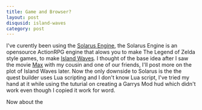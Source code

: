 ```yaml
--- 
title: Game and Browser?
layout: post
disqusid: island-waves
category: post
---
```


I've curently been using the [Solarus Engine](http://www.solarus-games.org/), the Solarus Engine is an opensource ActionRPG engine that alows you to make The Legend of Zelda style games, to make [Island Waves](http://txuritan.github.io/island-waves/). I thought of the base idea after I saw the movie [Max](http://max-themovie.com/) with my cousin and one of our friends, I'll post more on the plot of Island Waves later. Now the only downside to Solarus is the the quest builder uses Lua scripting and I don't know Lua script, I've tried my hand at it while using the tuturial on creating a Garrys Mod hud which didn't work even though I copied it work for word.

Now about the 